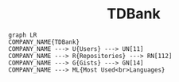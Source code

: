 <h1 align="center">TDBank</h1>

```mermaid
graph LR
COMPANY_NAME{TDBank}
COMPANY_NAME ---> U{Users} ---> UN[11]
COMPANY_NAME ---> R{Repositories} ---> RN[112]
COMPANY_NAME ---> G{Gists} ---> GN[14]
COMPANY_NAME ---> ML{Most Used<br>Languages}
```

